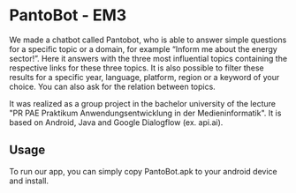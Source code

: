 # PantoBot - EM3

We made a chatbot called Pantobot, who is able to answer simple questions for a specific topic or a domain, for example “Inform me about the energy sector!”.  Here it answers with the three most influential topics containing the respective links for these three topics. It is also possible to filter these results for a specific year, language, platform, region or a keyword of your choice. You can also ask for the relation between topics.

It was realized as a group project in the bachelor university of the lecture "PR PAE Praktikum Anwendungsentwicklung in der Medieninformatik". It is based on Android, Java and Google Dialogflow (ex. api.ai).

## Usage

To run our app, you can simply copy PantoBot.apk to your android device and install.
